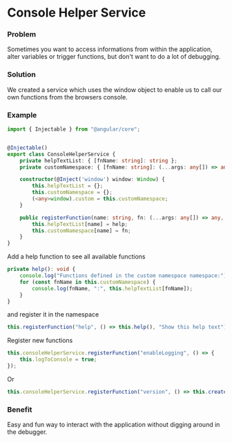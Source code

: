 # Console Helper Service

### Problem
Sometimes you want to access informations from within the application, alter variables or trigger functions, but don't want to do a lot of debugging.

### Solution
We created a service which uses the window object to enable us to call our own functions from the browsers console.

### Example
```typescript
import { Injectable } from "@angular/core";


@Injectable()
export class ConsoleHelperService {
    private helpTextList: { [fnName: string]: string };
    private customNamespace: { [fnName: string]: (...args: any[]) => any };

    constructor(@Inject('window') window: Window) {
        this.helpTextList = {};
        this.customNamespace = {};
        (<any>window).custom = this.customNamespace;
    }

    public registerFunction(name: string, fn: (...args: any[]) => any, help?: string): void {
        this.helpTextList[name] = help;
        this.customNamespace[name] = fn;
    }
}
```
Add a help function to see all available functions
```typescript
private help(): void {
    console.log("Functions defined in the custom namespace namespace:");
    for (const fnName in this.customNamespace) {
        console.log(fnName, ":", this.helpTextList[fnName]);
    }
}
```
and register it in the namespace
```typescript
this.registerFunction("help", () => this.help(), "Show this help text");
```
Register new functions
```typescript
this.consoleHelperService.registerFunction("enableLogging", () => {
    this.logToConsole = true;
});
```
Or
```typescript
this.consoleHelperService.registerFunction("version", () => this.createVersionInfo(), "Show version info");
```

### Benefit
Easy and fun way to interact with the application without digging around in the debugger.
